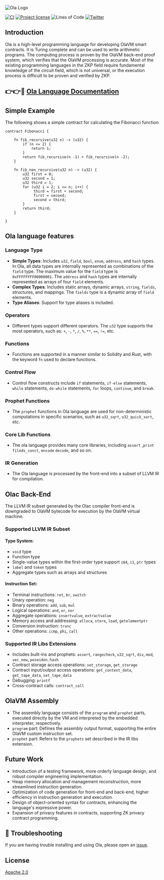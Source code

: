 <img src="./docs/.gitbook/assets/ola.jpg" alt="Ola Logo" style="align:center" />

 [![CI](https://img.shields.io/github/actions/workflow/status/Sin7y/ola-lang/release.yml)](https://github.com/Sin7Y/ola-lang/actions)
 [![Project license](https://img.shields.io/github/license/Sin7y/ola-lang)](LICENSE)
 ![Lines of Code](https://aschey.tech/tokei/github/Sin7y/ola-lang?category=code)
 [![Twitter](https://img.shields.io/twitter/follow/ola_zkzkvm?style=social)](https://twitter.com/ola_zkzkvm)

 ## Introduction

Ola is a high-level programming language for developing OlaVM smart contracts. It is Turing complete and can be used to write arithmetic programs. The computing process is proven by the OlaVM back-end proof system, which verifies that the OlaVM processing is accurate. Most of the existing programming languages in the ZKP field require fundamental knowledge of the circuit field, which is not universal, or the execution process is difficult to be proven and verified by ZKP.

## 👉👉📖 [Ola Language Documentation](https://olang.gitbook.io/ola-lang/)

## Simple Example

The following shows a simple contract for calculating the Fibonacci function

```
contract Fibonacci {

    fn fib_recursive(u32 n) -> (u32) {
        if (n <= 2) {
            return 1;
        }
        return fib_recursive(n -1) + fib_recursive(n -2);
    }

    fn fib_non_recursive(u32 n) -> (u32) {
        u32 first = 0;
        u32 second = 1;
        u32 third = 1;
        for (u32 i = 2; i <= n; i++) {
             third = first + second;
             first = second;
             second = third;
        }
        return third;
    }

}
```

## Ola language features

### Language Type 

- **Simple Types**: Includes `u32`, `field`, `bool`, `enum`, `address`, and `hash` types. In Ola, all data types are internally represented as combinations of the `field` type. The maximum value for the `field` type is `0xFFFFFFFF00000001`. The `address` and `hash` types are internally represented as arrays of four `field` elements.
- **Complex Types**: Includes static arrays, dynamic arrays, `string`, `fields`, structures, and mappings. The `fields` type is a dynamic array of `field` elements.
- **Type Aliases**: Support for type aliases is included.

### Operators

- Different types support different operators. The `u32` type supports the most operators, such as: `+`, `-`, `*`, `/`, `%`, `**`, `==`, `!=`, etc.

### Functions

- Functions are supported in a manner similar to Solidity and Rust, with the keyword `fn` used to declare functions.

### Control Flow

- Control flow constructs include `if` statements, `if-else` statements, `while` statements, `do-while` statements, `for` loops, `continue`, and `break`.

### Prophet Functions

- The `prophet` functions in Ola language are used for non-deterministic computations in specific scenarios, such as `u32_sqrt`, `u32_quick_sort`, etc.

### Core Lib Functions

* The ola language provides many core libraries, including `assert` ,`print` `fileds_conct`, `encode` `decode`, and so on.

### IR Generation

- The Ola language is processed by the front-end into a subset of LLVM IR for compilation.

## Olac Back-End

The LLVM IR subset generated by the Olac compiler front-end is downgraded to OlaVM bytecode for execution by the OlaVM virtual machine.

### Supported LLVM IR Subset

#### Type System:

- `void` type
- Function type
- Single-value types within the first-order type support `i64`, `i1`, `ptr` types
- `label` and `token` types
- Aggregate types such as arrays and structures

#### Instruction Set:

- Terminal instructions: `ret`, `br`, `switch`
- Unary operation: `neg`
- Binary operations: `add`, `sub`, `mul`
- Logical operations: `and`, `or`, `xor`
- Aggregate operations: `insertvalue`, `extractvalue`
- Memory access and addressing: `alloca`, `store`, `load`, `getelementptr`
- Conversion instruction: `trunc`
- Other operations: `icmp`, `phi`, `call`

### Supported IR Libs Extensions

- Includes built-ins and prophets: `assert`, `rangecheck`, `u32_sqrt`, `div`, `mod`, `vec_new`, `poseidon_hash`
- Contract storage access operations: `set_storage`, `get_storage`
- Contract input/output access operations: `get_context_data`, `get_tape_data`, `set_tape_data`
- Debugging: `printf`
- Cross-contract calls: `contract_call`

## OlaVM Assembly

- The assembly language consists of the `program` and `prophet` parts, executed directly by the VM and interpreted by the embedded interpreter, respectively.
- `program` part: Defines the assembly output format, supporting the entire OlaVM custom instruction set.
- `prophet` part: Refers to the `prophets` set described in the IR libs extension.

## Future Work

- Introduction of a testing framework, more orderly language design, and robust compiler engineering implementation.
- Heap memory allocation and management reconstruction, more streamlined instruction generation.
- Optimization of code generation for front-end and back-end, higher efficiency in instruction generation and execution.
- Design of object-oriented syntax for contracts, enhancing the language's expressive power.
- Expansion of privacy features in contracts, supporting ZK privacy contract programming.

## 🧰 Troubleshooting
If you are having trouble installing and using Ola,  please open an [issue](https://github.com/Sin7Y/ola-lang/issues/new).

## License

[Apache 2.0](LICENSE)
